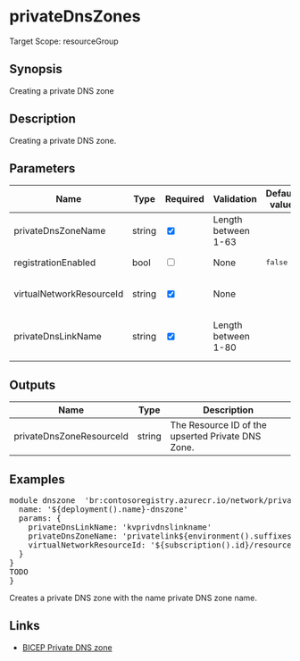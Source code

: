 # privateDnsZones

Target Scope: resourceGroup

## Synopsis
Creating a private DNS zone

## Description
Creating a private DNS zone.

## Parameters
| Name | Type | Required | Validation | Default value | Description |
| -- |  -- | -- | -- | -- | -- |
| privateDnsZoneName | string | <input type="checkbox" checked> | Length between 1-63 | <pre></pre> | The name of the private DNS zone in which the private endpoint can be looked up.<br>Example<br>'privatelink.blob.&#36;{environment().suffixes.storage}' |
| registrationEnabled | bool | <input type="checkbox"> | None | <pre>false</pre> | Auto register your eligible private endpoints within this DNS zone. Note: This should be default false unless you have a good reason to make this true. |
| virtualNetworkResourceId | string | <input type="checkbox" checked> | None | <pre></pre> | The id of the virtual network you want to create the private endpoint in. Should be pre-existing.<br>Example:<br>'&#36;{subscription().id}/resourceGroups/&#36;{resourceGroup().name}/providers/Microsoft.Network/virtualNetworks/&#36;{virtualNetworkName}' |
| privateDnsLinkName | string | <input type="checkbox" checked> | Length between 1-80 | <pre></pre> | The name of the virtual network link in the DNS Zone.<br>After you create a private DNS zone in Azure, you will need to link a virtual network to it.<br>A virtual network can be linked to private DNS zone as a registration (autoregistration true) or as a resolution virtual network (autoregistration false). |
## Outputs
| Name | Type | Description |
| -- |  -- | -- |
| privateDnsZoneResourceId | string | The Resource ID of the upserted Private DNS Zone. |
## Examples
<pre>
module dnszone  'br:contosoregistry.azurecr.io/network/privatednszones:latest' ={
  name: '${deployment().name}-dnszone'
  params: {
    privateDnsLinkName: 'kvprivdnslinkname'
    privateDnsZoneName: 'privatelink${environment().suffixes.keyvaultDns}'
    virtualNetworkResourceId: '${subscription().id}/resourceGroups/${platformResourceGroupName}/providers/Microsoft.Network/virtualNetworks/${virtualNetworkName}'
  }
}
TODO
}
</pre>
<p>Creates a private DNS zone with the name private DNS zone name.</p>

## Links
- [BICEP Private DNS zone](https://learn.microsoft.com/en-us/azure/templates/microsoft.network/privatednszones?pivots=deployment-language-bicep)


